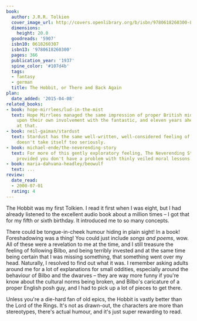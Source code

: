 ```yaml
---
book:
  author: J.R.R. Tolkien
  cover_image_url: http://covers.openlibrary.org/b/isbn/9780618260300-L.jpg
  dimensions:
    height: 20.0
  goodreads: '5907'
  isbn10: 0618260307
  isbn13: '9780618260300'
  pages: 366
  publication_year: '1937'
  spine_color: '#107d4b'
  tags:
  - fantasy
  - german
  title: The Hobbit, or There and Back Again
plan:
  date_added: '2015-04-08'
related_books:
- book: hope-mirrlees/lud-in-the-mist
  text: Hope Mirrlees managed the same impression of proper British middle-class frowning
    upon their own involvement with the fantastic, and eleven years ahead of Tolkien
    at that.
- book: neil-gaiman/stardust
  text: Stardust has the same well-written, well-considered feeling of fantasy that
    doesn't take itself too seriously.
- book: michael-ende/the-neverending-story
  text: For more of this gently exploratory feeling, The Neverending Story works,
    provided you don't have a problem with thinly veiled moral lessons.
- book: maria-dahvana-headley/beowulf
  text: ...
review:
  date_read:
  - 2000-07-01
  rating: 4
---
```


The Hobbit was my first Tolkien. I read it first when I was eight, but I had already listened to the excellent audio
book about a million times – I got that for my fifth or sixth birthday. It introduced me to so many concepts.

There could be tongue-in-cheek humour hiding in plain sight! In a book! Foreshadowing was a thing! You could just
include *songs and poems*, wow. All of these were a revelation to me at the time, and I still treasure the feeling of
following Bilbo, and being terribly invested and at the same time being certain that I was missing something, that
something went over my head. Naturally, I resolved to find out what it was. I remember asking adults around me for a lot
of explanations for small oddities, especially around the behaviour of Bilbo and the dwarves – they are way more funny
if you're know about the cultural norms being broken, and Bilbo's caricature of a proper English posh guy, and I had to
pick up a lot of pieces to get there.

Unless you're a die-hard fan of old epics, the Hobbit is vastly better than the Lord of the Rings.
It's not as drawn-out, the characters are more than stereotypes, there's actual humour, and it's just super rewarding to
read.
